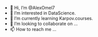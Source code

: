 - 👋 Hi, I’m @AlexOmel7
- 👀 I’m interested in DataScience.
- 🌱 I’m currently learning Karpov.courses.
- 💞️ I’m looking to collaborate on ...
- 📫 How to reach me ...

<!---
AlexOmel7/AlexOmel7 is a ✨ special ✨ repository because its `README.md` (this file) appears on your GitHub profile.
You can click the Preview link to take a look at your changes.
--->
